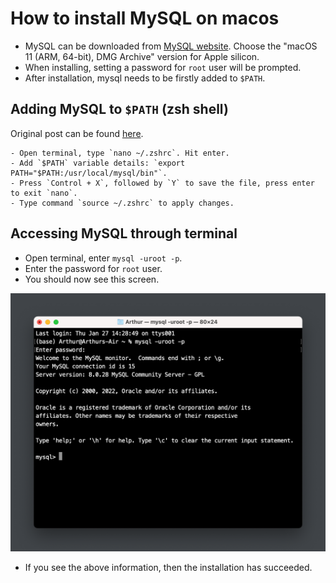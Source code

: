 # How to install MySQL on macos

  - MySQL can be downloaded from [MySQL website](https://dev.mysql.com/downloads/mysql/). Choose the "macOS 11 (ARM, 64-bit), DMG Archive" version for Apple silicon.
  - When installing, setting a password for `root` user will be prompted.
  -  After installation, mysql needs to be firstly added to `$PATH`.

## Adding MySQL to `$PATH` (zsh shell)

Original post can be found [here](https://code2care.org/pages/permanently-set-path-variable-in-mac-zsh-shell).

	- Open terminal, type `nano ~/.zshrc`. Hit enter.
	- Add `$PATH` variable details: `export PATH="$PATH:/usr/local/mysql/bin"`.
	- Press `Control + X`, followed by `Y` to save the file, press enter to exit `nano`.
	- Type command `source ~/.zshrc` to apply changes.

## Accessing MySQL through terminal

- Open terminal, enter `mysql -uroot -p`.
- Enter the password for `root` user.
- You should now see this screen.

![sql screen](images/mysql_first_screen.png)

- If you see the above information, then the installation has succeeded.
